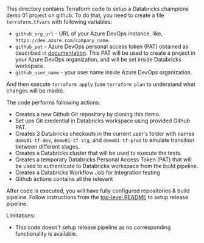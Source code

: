 This directory contains Terraform code to setup a Databricks champions demo 01 project on github.  To do that, you need to create a file `terraform.tfvars` with following variables:

* `github_org_url`   - URL of your Azure DevOps instance, like, `https://dev.azure.com/company_name`.
* `github_pat`       - Azure DevOps personal access token (PAT) obtained as described in [documentation](https://registry.terraform.io/providers/microsoft/azuredevops/latest/docs/guides/authenticating_using_the_personal_access_token).  This PAT will be used to create a project in your Azure DevOps organization, and will be set inside Databricks workspace.
* `github_user_name` - your user name inside Azure DevOps organization.

And then execute `terraform apply` (use `terraform plan` to understand what changes will be made).

The code performs following actions:

* Creates a new Github Git repository by cloning this demo.
* Set ups Git credential in Databricks workspace using provided Github PAT.
* Creates 3 Databricks checkouts in the current user's folder with names `demo01-tf-dev`, `demo01-tf-stg`, and `demo01-tf-prod` to emulate transition between different stages.
* Creates a Databricks cluster that will be used to execute the tests.
* Creates a temporary Databricks Personal Access Token (PAT) that will be used to authenticate to Databricks workspace from the build pipeline.
* Creates a Databricks Workflow Job for Integration testing
* Github actions contains all the relevant 

After code is executed, you will have fully configured repositories & build pipeline.  Follow instructions from the [top-level README](../../README.md) to setup release pipeline.


Limitations:

* This code doesn't setup release pipeline as no corresponding functionality is available.

